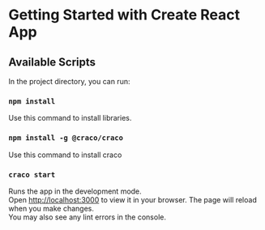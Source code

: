 # Getting Started with Create React App
## Available Scripts
In the project directory, you can run:
### `npm install`
Use this command to install libraries.
### `npm install -g @craco/craco`
Use this command to install craco 
### `craco start`
Runs the app in the development mode.\
Open [http://localhost:3000](http://localhost:3000) to view it in your browser.
The page will reload when you make changes.\
You may also see any lint errors in the console.
